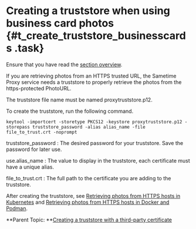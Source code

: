 # Creating a truststore when using business card photos {#t_create_truststore_businesscards .task}

Ensure that you have read the [section overview](t_create_truststore.md).

If you are retrieving photos from an HTTPS trusted URL, the Sametime Proxy service needs a truststore to properly retrieve the photos from the https-protected PhotoURL.

The truststore file name must be named proxytruststore.p12.

To create the truststore, run the following command.

``` {#codeblock_mqh_gkv_fvb}
keytool -importcert -storetype PKCS12 -keystore proxytruststore.p12 -storepass truststore_password -alias alias_name -file file_to_trust.crt -noprompt
```

truststore\_password
:   The desired password for your truststore. Save the password for later use.

use.alias\_name
:   The value to display in the truststore, each certificate must have a unique alias.

file\_to\_trust.crt
:   The full path to the certificate you are adding to the truststore.

After creating the truststore, see [Retrieving photos from HTTPS hosts in Kubernetes](t_adding_signer_certs_k8s.md) and [Retrieving photos from HTTPS hosts in Docker and Podman](t_retrieve_photourl_docker.md).

**Parent Topic:  **[Creating a truststore with a third-party certificate](t_create_truststore.md)

